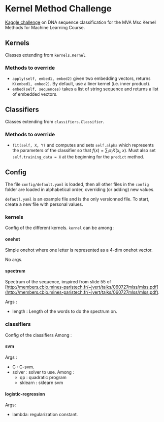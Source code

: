 # Kernel Method Challenge

[Kaggle challenge](https://www.kaggle.com/c/kernel-methods-for-machine-learning-2018-2019) on DNA sequence classification for the MVA Msc Kernel Methods for Machine Learning Course.

## Kernels
Classes extending from `kernels.Kernel`.

### Methods to override
- `apply(self, embed1, embed2)` given two embedding vectors, returns `K(embed1, embed2)`. By default, use a liner kernel
(i.e. inner product).
- `embed(self, sequences)` takes a list of string sequence and returns a list of embedded vectors.

## Classifiers
Classes extending from `classifiers.Classifier`.

### Methods to override
- `fit(self, X, Y)` and computes and sets `self.alpha` which represents the parameters of the classifier
so that $f(x) = \sum_i \alpha_i K(x_i, x)$. Must also set `self.training_data = X` at the beginning for the `predict` method.

## Config
The file `config/default.yaml` is loaded, then all other files in the `config` folder are loaded
in alphabetical order, overriding (or adding) new values.

`defautl.yaml` is an example file and is the only versionned file.
To start, create a new file with personal values.

### kernels
Config of the different kernels.
`kernel` can be among :

#### onehot
Simple onehot where one letter is represented as a 4-dim onehot vector.

No args.

#### spectrum
Spectrum of the sequence, inspired from slide 55 of [http://members.cbio.mines-paristech.fr/~jvert/talks/060727mlss/mlss.pdf](http://members.cbio.mines-paristech.fr/~jvert/talks/060727mlss/mlss.pdf).

Args :
- length : Length of the words to do the spectrum on.


### classifiers
Config of the classifiers
Among :

#### svm

Args :
- C : C-svm.
- solver : solver to use. Among :
    - qp : quadratic program
    - sklearn : sklearn svm 
    
#### logistic-regression

Args:
- lambda: regularization constant.
